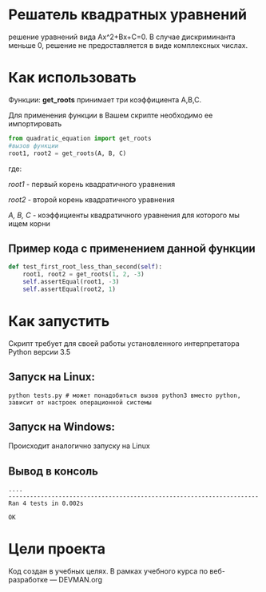 # Решатель квадратных уравнений
решение уравнений вида Ax^2+Bx+C=0. В случае дискриминанта меньше 0, решение не предоставляется в виде комплексных числах.

# Как использовать
Функции:  **get_roots** принимает три коэффициента A,B,C.

Для применения функции в Вашем скрипте необходимо ее импортировать
```python
from quadratic_equation import get_roots
#вызов функции
root1, root2 = get_roots(A, B, C)
```
где:

_root1_ - первый корень квадратичного уравнения

_root2_ - второй корень квадратичного уравнения

_A, B, C_ - коэффициенты квадратичного уравнения для которого мы ищем корни

## Пример кода с применением данной функции
```python
def test_first_root_less_than_second(self):
    root1, root2 = get_roots(1, 2, -3)
    self.assertEqual(root1, -3)
    self.assertEqual(root2, 1)
```
 
# Как запустить
Скрипт требует для своей работы установленного интерпретатора Python версии 3.5

## Запуск на Linux:
```
python tests.py # может понадобиться вызов python3 вместо python, зависит от настроек операционной системы
```
## Запуск на Windows:

Происходит аналогично запуску на Linux

## Вывод в консоль
```
....
----------------------------------------------------------------------
Ran 4 tests in 0.002s

OK
```
# Цели проекта
Код создан в учебных целях. В рамках учебного курса по веб-разработке ― DEVMAN.org
